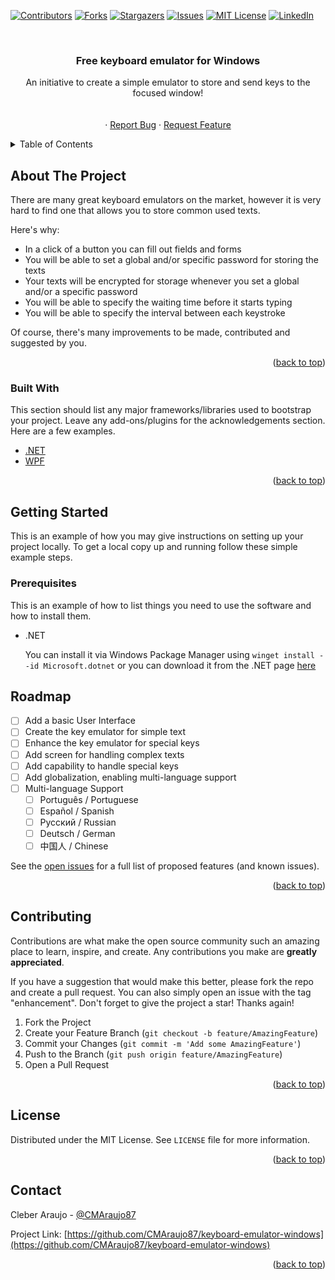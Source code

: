 <div id="top"></div>

<!-- 
*** We thank Othneil Drew for making the use of this readme template
*** free for use and modification.
*** the template was used on 2022-02-01 from https://github.com/othneildrew/Best-README-Template
 -->

<!--
*** Thanks for checking out the Best-README-Template. If you have a suggestion
*** that would make this better, please fork the repo and create a pull request
*** or simply open an issue with the tag "enhancement".
*** Don't forget to give the project a star!
*** Thanks again! Now go create something AMAZING! :D
-->



<!-- PROJECT SHIELDS -->
<!--
*** I'm using markdown "reference style" links for readability.
*** Reference links are enclosed in brackets [ ] instead of parentheses ( ).
*** See the bottom of this document for the declaration of the reference variables
*** for contributors-url, forks-url, etc. This is an optional, concise syntax you may use.
*** https://www.markdownguide.org/basic-syntax/#reference-style-links
-->
[![Contributors][contributors-shield]][contributors-url]
[![Forks][forks-shield]][forks-url]
[![Stargazers][stars-shield]][stars-url]
[![Issues][issues-shield]][issues-url]
[![MIT License][license-shield]][license-url]
[![LinkedIn][linkedin-shield]][linkedin-url]

<!-- <br />
<br />
<br />
# 🚧 Readme under construction! 🚧
<br />
<br />
<br /> -->

<!-- PROJECT LOGO -->
<br />
<div align="center">
  <!--<a href="https://github.com/CMAraujo87/keyboard-emulator-windows">
    <img src="images/logo.png" alt="Logo" width="80" height="80">
  </a> -->

  <h3 align="center">Free keyboard emulator for Windows</h3>

  <p align="center">
    An initiative to create a simple emulator to store and send keys to the focused window!
    <br />
    <!--<a href="https://github.com/CMAraujo87/keyboard-emulator-windows"><strong>Explore the docs »</strong></a>-->
    <br />
    <br />
    <!-- <a href="https://github.com/CMAraujo87/keyboard-emulator-windows">View Demo</a> -->
    ·
    <a href="https://github.com/CMAraujo87/keyboard-emulator-windows/issues">Report Bug</a>
    ·
    <a href="https://github.com/CMAraujo87/keyboard-emulator-windows/issues">Request Feature</a>
  </p>
</div>



<!-- TABLE OF CONTENTS -->
<details>
  <summary>Table of Contents</summary>
  <ol>
    <li>
      <a href="#about-the-project">About The Project</a>
      <ul>
        <li><a href="#built-with">Built With</a></li>
      </ul>
    </li>
    <li>
      <a href="#getting-started">Getting Started</a>
      <ul>
        <li><a href="#prerequisites">Prerequisites</a></li>
        <!-- <li><a href="#installation">Installation</a></li> -->
      </ul>
    </li>
    <!-- <li><a href="#usage">Usage</a></li> -->
    <li><a href="#roadmap">Roadmap</a></li>
    <li><a href="#contributing">Contributing</a></li>
    <li><a href="#license">License</a></li>
    <li><a href="#contact">Contact</a></li>
    <!-- <li><a href="#acknowledgments">Acknowledgments</a></li> -->
  </ol>
</details>



<!-- ABOUT THE PROJECT -->
## About The Project

<!-- [![Product Name Screen Shot][product-screenshot]](https://example.com) -->

There are many great keyboard emulators on the market, however it is very hard to find one that allows you to store common used texts.

Here's why:
* In a click of a button you can fill out fields and forms
* You will be able to set a global and/or specific password for storing the texts
* Your texts will be encrypted for storage whenever you set a global and/or a specific password
* You will be able to specify the waiting time before it starts typing
* You will be able to specify the interval between each keystroke

Of course, there's many improvements to be made, contributed and suggested by you.

<p align="right">(<a href="#top">back to top</a>)</p>



### Built With

This section should list any major frameworks/libraries used to bootstrap your project. Leave any add-ons/plugins for the acknowledgements section. Here are a few examples.

* [.NET](https://dotnet.microsoft.com/)
* [WPF](https://docs.microsoft.com/en-us/visualstudio/designers/getting-started-with-wpf)
<!-- * [Next.js](https://nextjs.org/) -->
<!-- * [React.js](https://reactjs.org/) -->
<!-- * [Vue.js](https://vuejs.org/) -->
<!-- * [Angular](https://angular.io/) -->
<!-- * [Svelte](https://svelte.dev/) -->
<!-- * [Laravel](https://laravel.com) -->
<!-- * [Bootstrap](https://getbootstrap.com) -->
<!-- * [JQuery](https://jquery.com) -->

<p align="right">(<a href="#top">back to top</a>)</p>



<!-- GETTING STARTED -->
## Getting Started

This is an example of how you may give instructions on setting up your project locally.
To get a local copy up and running follow these simple example steps.

### Prerequisites

This is an example of how to list things you need to use the software and how to install them.
* .NET
  
  You can install it via Windows Package Manager using `winget install --id Microsoft.dotnet` or you can download it from the .NET page [here](https://dotnet.microsoft.com/)

<!-- ### Installation

_Below is an example of how you can instruct your audience on installing and setting up your app. This template doesn't rely on any external dependencies or services._

1. Get a free API Key at [https://example.com](https://example.com)
2. Clone the repo
   ```sh
   git clone https://github.com/your_username_/Project-Name.git
   ```
3. Install NPM packages
   ```sh
   npm install
   ```
4. Enter your API in `config.js`
   ```js
   const API_KEY = 'ENTER YOUR API';
   ```

<p align="right">(<a href="#top">back to top</a>)</p> -->



<!-- USAGE EXAMPLES -->
<!-- ## Usage

Use this space to show useful examples of how a project can be used. Additional screenshots, code examples and demos work well in this space. You may also link to more resources.

_For more examples, please refer to the [Documentation](https://example.com)_

<p align="right">(<a href="#top">back to top</a>)</p> -->



<!-- ROADMAP -->
## Roadmap

- [ ] Add a basic User Interface
- [ ] Create the key emulator for simple text
- [ ] Enhance the key emulator for special keys
- [ ] Add screen for handling complex texts
- [ ] Add capability to handle special keys
- [ ] Add globalization, enabling multi-language support
- [ ] Multi-language Support
    - [ ] Português / Portuguese
    - [ ] Español / Spanish
    - [ ] Русский / Russian
    - [ ] Deutsch / German
    - [ ] 中国人 / Chinese

See the [open issues](https://github.com/CMAraujo87/keyboard-emulator-windows/issues) for a full list of proposed features (and known issues).

<p align="right">(<a href="#top">back to top</a>)</p>



<!-- CONTRIBUTING -->
## Contributing

Contributions are what make the open source community such an amazing place to learn, inspire, and create. Any contributions you make are **greatly appreciated**.

If you have a suggestion that would make this better, please fork the repo and create a pull request. You can also simply open an issue with the tag "enhancement".
Don't forget to give the project a star! Thanks again!

1. Fork the Project
2. Create your Feature Branch (`git checkout -b feature/AmazingFeature`)
3. Commit your Changes (`git commit -m 'Add some AmazingFeature'`)
4. Push to the Branch (`git push origin feature/AmazingFeature`)
5. Open a Pull Request

<p align="right">(<a href="#top">back to top</a>)</p>



<!-- LICENSE -->
## License

Distributed under the MIT License. See `LICENSE` file for more information.

<p align="right">(<a href="#top">back to top</a>)</p>



<!-- CONTACT -->
## Contact

Cleber Araujo - [@CMAraujo87](https://twitter.com/CMAraujo87)

Project Link: [https://github.com/CMAraujo87/keyboard-emulator-windows](https://github.com/CMAraujo87/keyboard-emulator-windows)

<p align="right">(<a href="#top">back to top</a>)</p>



<!-- ACKNOWLEDGMENTS -->
<!-- ## Acknowledgments

Use this space to list resources you find helpful and would like to give credit to. I've included a few of my favorites to kick things off!

* [Choose an Open Source License](https://choosealicense.com)
* [GitHub Emoji Cheat Sheet](https://www.webpagefx.com/tools/emoji-cheat-sheet)
* [Malven's Flexbox Cheatsheet](https://flexbox.malven.co/)
* [Malven's Grid Cheatsheet](https://grid.malven.co/)
* [Img Shields](https://shields.io)
* [GitHub Pages](https://pages.github.com)
* [Font Awesome](https://fontawesome.com)
* [React Icons](https://react-icons.github.io/react-icons/search)

<p align="right">(<a href="#top">back to top</a>)</p> -->



<!-- MARKDOWN LINKS & IMAGES -->
<!-- https://www.markdownguide.org/basic-syntax/#reference-style-links -->
[contributors-shield]: https://img.shields.io/github/contributors/CMAraujo87/keyboard-emulator-windows.svg?style=for-the-badge
[contributors-url]: https://github.com/CMAraujo87/keyboard-emulator-windows/graphs/contributors
[forks-shield]: https://img.shields.io/github/forks/CMAraujo87/keyboard-emulator-windows.svg?style=for-the-badge
[forks-url]: https://github.com/CMAraujo87/keyboard-emulator-windows/network/members
[stars-shield]: https://img.shields.io/github/stars/CMAraujo87/keyboard-emulator-windows.svg?style=for-the-badge
[stars-url]: https://github.com/CMAraujo87/keyboard-emulator-windows/stargazers
[issues-shield]: https://img.shields.io/github/issues/CMAraujo87/keyboard-emulator-windows.svg?style=for-the-badge
[issues-url]: https://github.com/CMAraujo87/keyboard-emulator-windows/issues
[license-shield]: https://img.shields.io/github/license/CMAraujo87/keyboard-emulator-windows.svg?style=for-the-badge
[license-url]: https://github.com/CMAraujo87/keyboard-emulator-windows/blob/master/LICENSE.txt
[linkedin-shield]: https://img.shields.io/badge/-LinkedIn-black.svg?style=for-the-badge&logo=linkedin&colorB=555
[linkedin-url]: https://linkedin.com/in/othneildrew
[product-screenshot]: images/screenshot.png